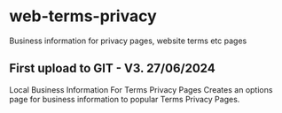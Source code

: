 # web-terms-privacy
Business information for privacy pages, website terms etc pages




## First upload to GIT - V3. 27/06/2024
Local Business Information For Terms Privacy Pages
Creates an options page for business information to popular Terms Privacy Pages.
